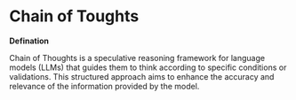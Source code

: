 # **Chain of Toughts**

**Defination**

Chain of Thoughts is a speculative reasoning framework for language models (LLMs) that guides them to think according to specific conditions or validations. This structured approach aims to enhance the accuracy and relevance of the information provided by the model.
